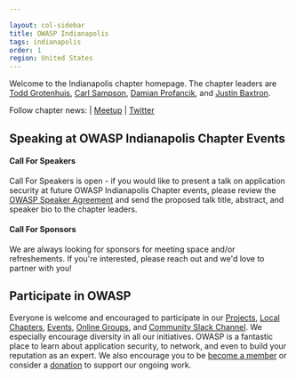 ```yaml
---

layout: col-sidebar
title: OWASP Indianapolis
tags: indianapolis
order: 1
region: United States
---
```

Welcome to the Indianapolis chapter homepage. The chapter leaders are <a href="mailto:todd.grotenhuis@owasp.org">Todd Grotenhuis</a>, <a href="mailto:carl.sampson@owasp.org">Carl Sampson</a>, <a href="mailto:damian.profancik@owasp.org">Damian Profancik</a>, and <a href="mailto:justin.baxtron@owasp.org">Justin Baxtron</a>.

Follow chapter news: | [Meetup](https://www.meetup.com/indyowasp/) | [Twitter](https://twitter.com/OWASPIndy)


Speaking at OWASP Indianapolis Chapter Events
---------------------------------------

#### Call For Speakers

Call For Speakers is open - if you would like to present a talk on application security at future OWASP Indianapolis Chapter events,  please review the [OWASP Speaker Agreement](Speaker_Agreement "wikilink") and send the proposed talk title, abstract, and speaker bio to the chapter leaders. 

#### Call For Sponsors
We are always looking for sponsors for meeting space and/or refreshements.  If you're interested, please reach out and we'd love to partner with you!


## Participate in OWASP 
Everyone is welcome and encouraged to participate in our [Projects](/projects), [Local Chapters](/chapters), [Events](/events), [Online Groups](https://groups.google.com/a/owasp.com/), and [Community Slack Channel](https://owasp.slack.com/). We especially encourage diversity in all our initiatives. OWASP is a fantastic place to learn about application security, to network, and even to build your reputation as an expert. We also encourage you to be [become a member](/membership) or consider a [donation](/donate) to support our ongoing work.



